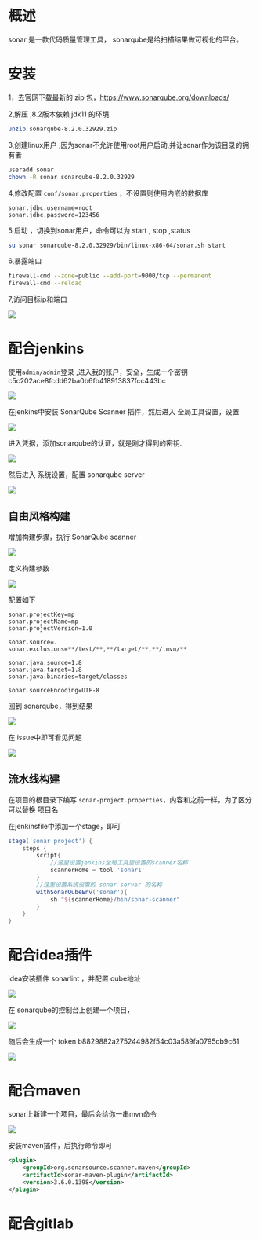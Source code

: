 # 概述

sonar 是一款代码质量管理工具， sonarqube是给扫描结果做可视化的平台。

# 安装

1，去官网下载最新的 zip 包，https://www.sonarqube.org/downloads/

2,解压 ,8.2版本依赖 jdk11 的环境

```bash
unzip sonarqube-8.2.0.32929.zip
```

3,创建linux用户  ,因为sonar不允许使用root用户启动,并让sonar作为该目录的拥有者 

```bash
useradd sonar
chown -R sonar sonarqube-8.2.0.32929
```

4,修改配置 `conf/sonar.properties` ，不设置则使用内嵌的数据库

```properties
sonar.jdbc.username=root
sonar.jdbc.password=123456
```

5,启动 ，切换到sonar用户，命令可以为 start , stop ,status

```bash
su sonar sonarqube-8.2.0.32929/bin/linux-x86-64/sonar.sh start
```

6,暴露端口

```bash
firewall-cmd --zone=public --add-port=9000/tcp --permanent
firewall-cmd --reload
```

7,访问目标ip和端口

![](img/s1.png)

# 配合jenkins

使用`admin/admin`登录 ,进入我的账户，安全，生成一个密钥 c5c202ace8fcdd62ba0b6fb418913837fcc443bc

![](img/s2.png)

在jenkins中安装 SonarQube Scanner 插件，然后进入 全局工具设置，设置

![](img/s6.png)

进入凭据，添加sonarqube的认证，就是刚才得到的密钥.

![](img/s7.png)

然后进入 系统设置，配置 sonarqube server

![](img/s9.png)





## 自由风格构建

增加构建步骤，执行 SonarQube scanner

![](img/s8.png)

定义构建参数

![](img/s10.png)

配置如下

```properties
sonar.projectKey=mp
sonar.projectName=mp
sonar.projectVersion=1.0

sonar.source=.
sonar.exclusions=**/test/**,**/target/**,**/.mvn/**

sonar.java.source=1.8
sonar.java.target=1.8
sonar.java.binaries=target/classes

sonar.sourceEncoding=UTF-8
```

回到 sonarqube，得到结果

![](img/s11.png)

在 issue中即可看见问题

![](img/s12.png)

## 流水线构建

在项目的根目录下编写 `sonar-project.properties`，内容和之前一样，为了区分可以替换 项目名

在jenkinsfile中添加一个stage，即可

```groovy
stage('sonar project') {
    steps {
        script{
            //这里设置jenkins全局工具里设置的scanner名称
            scannerHome = tool 'sonar1'
        }
        //这里设置系统设置的 sonar server 的名称
        withSonarQubeEnv('sonar'){
            sh "${scannerHome}/bin/sonar-scanner"
        }
    }
}
```

# 配合idea插件

idea安装插件 sonarlint ，并配置 qube地址

![](img/s3.png)

在 sonarqube的控制台上创建一个项目，

![](img/s4.png)

随后会生成一个 token b8829882a275244982f54c03a589fa0795cb9c61

![](img/s5.png)

# 配合maven

sonar上新建一个项目，最后会给你一串mvn命令

![](img/s13.png)

安装maven插件，后执行命令即可

```xml
<plugin>
    <groupId>org.sonarsource.scanner.maven</groupId>
    <artifactId>sonar-maven-plugin</artifactId>
    <version>3.6.0.1398</version>
</plugin>
```

# 配合gitlab